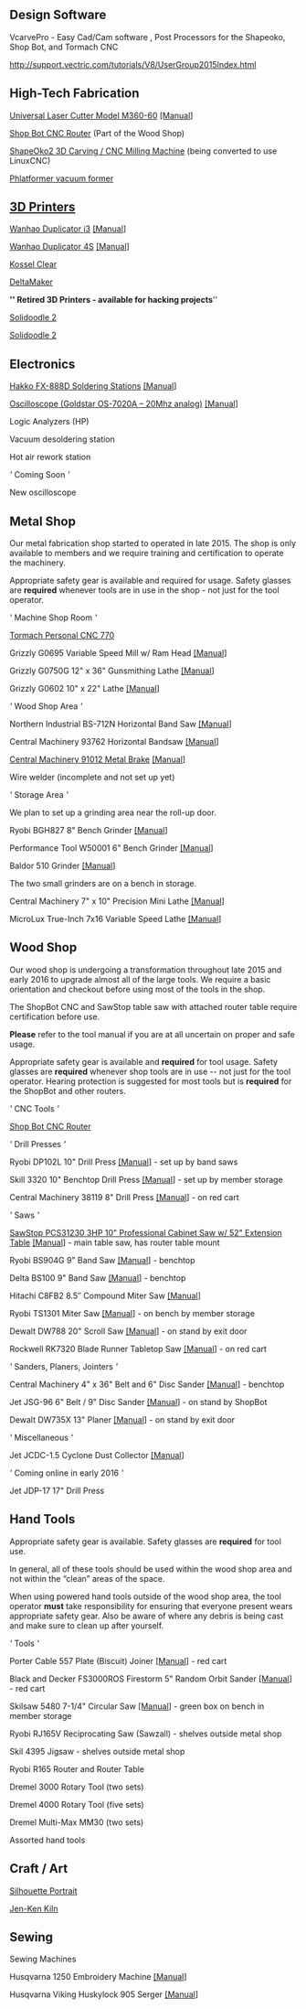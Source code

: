 Design Software
---------------

VcarvePro - Easy Cad/Cam software , Post Processors for the Shapeoko, Shop Bot, and Tormach CNC

<http://support.vectric.com/tutorials/V8/UserGroup2015Index.html>

High-Tech Fabrication
---------------------

[Universal Laser Cutter Model M360-60](Laser_Cutter "wikilink") [\[Manual](https://drive.google.com/open?id=0B1BiUKpVQf5nOGF1ZzI4QWg4X1k)\]

[Shop Bot CNC Router](Shop_Bot "wikilink") (Part of the Wood Shop)

[ShapeOko2 3D Carving / CNC Milling Machine](ShapeOko_2 "wikilink") (being converted to use LinuxCNC)

[Phlatformer vacuum former](Phlatformer "wikilink")

[3D Printers](3D_Printers "wikilink")
-------------------------------------

[Wanhao Duplicator i3](Wanhao_Duplicator_i3 "wikilink") [\[Manual](https://drive.google.com/open?id=0B1BiUKpVQf5nMVdfWG01M3pxNlU)\]

[Wanhao Duplicator 4S](Wanhao_Duplicator_4S "wikilink") [\[Manual](https://drive.google.com/open?id=0B1BiUKpVQf5nMVdfWG01M3pxNlU)\]

[Kossel Clear](Kossel_Clear "wikilink")

[DeltaMaker](DeltaMaker "wikilink")

**'' Retired 3D Printers - available for hacking projects**''

[Solidoodle 2](Solidoodle_2 "wikilink")

[Solidoodle 2](Solidoodle_2 "wikilink")

Electronics
-----------

[Hakko FX-888D Soldering Stations](Hakko_FX-888D_Soldering_Stations "wikilink") [\[Manual](https://drive.google.com/open?id=0B1BiUKpVQf5nYkVhUWdlS2ItZ0E)\]

[Oscilloscope (Goldstar OS-7020A – 20Mhz analog)](Goldstar_OS-7020A "wikilink") [\[Manual](https://drive.google.com/open?id=0B1BiUKpVQf5nNjJrR0p2YlNXbUU)\]

Logic Analyzers (HP)

Vacuum desoldering station

Hot air rework station

*'* Coming Soon *'*

New oscilloscope

Metal Shop
----------

Our metal fabrication shop started to operated in late 2015. The shop is only available to members and we require training and certification to operate the machinery.

Appropriate safety gear is available and required for usage. Safety glasses are **required** whenever tools are in use in the shop - not just for the tool operator.

*'* Machine Shop Room *'*

[Tormach Personal CNC 770](Tormach_CNC_770 "wikilink")

Grizzly G0695 Variable Speed Mill w/ Ram Head [\[Manual](https://drive.google.com/open?id=0B1BiUKpVQf5nLXNQOHpnQlhBLXc)\]

Grizzly G0750G 12" x 36" Gunsmithing Lathe [\[Manual](https://drive.google.com/open?id=0B1BiUKpVQf5nZnlxYTgzR1JxSlE)\]

Grizzly G0602 10" x 22" Lathe [\[Manual](https://drive.google.com/open?id=0B1BiUKpVQf5nbE5Qd2ZPMU4teTQ)\]

*'* Wood Shop Area *'*

Northern Industrial BS-712N Horizontal Band Saw [\[Manual](https://drive.google.com/open?id=0B1BiUKpVQf5nZEtscC1wNURaOEU)\]

Central Machinery 93762 Horizontal Bandsaw [\[Manual](https://drive.google.com/open?id=0B1BiUKpVQf5nbXVsenVUMVY2aVE)\]

[Central Machinery 91012 Metal Brake](Central_Machinery_91012_Metal_Brake "wikilink") [\[Manual](https://drive.google.com/file/d/0B1BiUKpVQf5nb0QzZDh6aGxCTmM/view)\]

Wire welder (incomplete and not set up yet)

*'* Storage Area *'*

We plan to set up a grinding area near the roll-up door.

Ryobi BGH827 8" Bench Grinder [\[Manual](https://drive.google.com/open?id=0B1BiUKpVQf5ncU50ay1vSmRYT0U)\]

Performance Tool W50001 6" Bench Grinder [\[Manual](https://drive.google.com/open?id=0B1BiUKpVQf5nUUJCaWxXX19USmc)\]

Baldor 510 Grinder [\[Manual](https://drive.google.com/open?id=0B1BiUKpVQf5nUUowTXAtcFdXOGs)\]

The two small grinders are on a bench in storage.

Central Machinery 7" x 10" Precision Mini Lathe [\[Manual](https://drive.google.com/open?id=0B1BiUKpVQf5neU4tMTJMRlZOaFk)\]

MicroLux True-Inch 7x16 Variable Speed Lathe [\[Manual](https://drive.google.com/open?id=0B1BiUKpVQf5nbUZoZWRVc2N3d0U)\]

Wood Shop
---------

Our wood shop is undergoing a transformation throughout late 2015 and early 2016 to upgrade almost all of the large tools. We require a basic orientation and checkout before using most of the tools in the shop.

The ShopBot CNC and SawStop table saw with attached router table require certification before use.

**Please** refer to the tool manual if you are at all uncertain on proper and safe usage.

Appropriate safety gear is available and **required** for tool usage. Safety glasses are **required** whenever shop tools are in use -- not just for the tool operator. Hearing protection is suggested for most tools but is **required** for the ShopBot and other routers.

*'* CNC Tools *'*

[Shop Bot CNC Router](Shop_Bot "wikilink")

*'* Drill Presses *'*

Ryobi DP102L 10" Drill Press [\[Manual](https://drive.google.com/open?id=0B1BiUKpVQf5nMDdLX1RicGxTVFk)\] - set up by band saws

Skill 3320 10" Benchtop Drill Press [\[Manual](https://drive.google.com/open?id=0B1BiUKpVQf5nTWxIYmRBTUJBUzA)\] - set up by member storage

Central Machinery 38119 8" Drill Press [\[Manual](https://drive.google.com/open?id=0B1BiUKpVQf5neUk5YUU4MUtKRFE)\] - on red cart

*'* Saws *'*

[SawStop PCS31230 3HP 10" Professional Cabinet Saw w/ 52" Extension Table](SawStop "wikilink") [\[Manual](https://drive.google.com/open?id=0B1BiUKpVQf5nWG5DSlI5WmtwbGM)\] - main table saw, has router table mount

Ryobi BS904G 9" Band Saw [\[Manual](https://drive.google.com/open?id=0B1BiUKpVQf5nZXRkVUlNenAwTzg)\] - benchtop

Delta BS100 9" Band Saw [\[Manual](https://drive.google.com/open?id=0B1BiUKpVQf5nd0hmQ1N6UlVkOHc)\] - benchtop

Hitachi C8FB2 8.5″ Compound Miter Saw [\[Manual](https://drive.google.com/open?id=0B1BiUKpVQf5nWl9MX0RBTEVCbEk)\]

Ryobi TS1301 Miter Saw [\[Manual](https://drive.google.com/open?id=0B1BiUKpVQf5ncEV5bnVTVHNtUkk)\] - on bench by member storage

Dewalt DW788 20" Scroll Saw [\[Manual](https://drive.google.com/open?id=0B1BiUKpVQf5ndjJoQ3RyWFF5cHc)\] - on stand by exit door

Rockwell RK7320 Blade Runner Tabletop Saw [\[Manual](https://drive.google.com/open?id=0B1BiUKpVQf5nSzRraDVZLVBhWWs)\] - on red cart

*'* Sanders, Planers, Jointers *'*

Central Machinery 4" x 36" Belt and 6" Disc Sander [\[Manual](https://drive.google.com/open?id=0B1BiUKpVQf5nMU9nS3UwUlJ5TU0)\] - benchtop

Jet JSG-96 6" Belt / 9" Disc Sander [\[Manual](https://drive.google.com/open?id=0B1BiUKpVQf5nTVd5OHdsRF9yOHM)\] - on stand by ShopBot

Dewalt DW735X 13" Planer [\[Manual](https://drive.google.com/open?id=0B1BiUKpVQf5naU9HRW1KX0RRNFE)\] - on stand by exit door

*'* Miscellaneous *'*

Jet JCDC-1.5 Cyclone Dust Collector [\[Manual](https://drive.google.com/open?id=0B1BiUKpVQf5nSDZTWWd0MUtNVFU)\]

*'* Coming online in early 2016 *'*

Jet JDP-17 17" Drill Press

Hand Tools
----------

Appropriate safety gear is available. Safety glasses are **required** for tool use.

In general, all of these tools should be used within the wood shop area and not within the “clean” areas of the space.

When using powered hand tools outside of the wood shop area, the tool operator **must** take responsibility for ensuring that everyone present wears appropriate safety gear. Also be aware of where any debris is being cast and make sure to clean up after yourself.

*'* Tools *'*

Porter Cable 557 Plate (Biscuit) Joiner [\[Manual](https://drive.google.com/open?id=0B1BiUKpVQf5nbmNhQno5aUlyVzg)\] - red cart

Black and Decker FS3000ROS Firestorm 5" Random Orbit Sander [\[Manual](https://drive.google.com/open?id=0B1BiUKpVQf5nWmUzaktrYnlqUDQ)\] - red cart

Skilsaw 5480 7-1/4" Circular Saw [\[Manual](https://drive.google.com/open?id=0B1BiUKpVQf5nVzdSdDd0UDFmdGc)\] - green box on bench in member storage

Ryobi RJ165V Reciprocating Saw (Sawzall) - shelves outside metal shop

Skil 4395 Jigsaw - shelves outside metal shop

Ryobi R165 Router and Router Table

Dremel 3000 Rotary Tool (two sets)

Dremel 4000 Rotary Tool (five sets)

Dremel Multi-Max MM30 (two sets)

Assorted hand tools

Craft / Art
-----------

[Silhouette Portrait](Silhouette_Portrait "wikilink")

[Jen-Ken Kiln](Jen-Ken_Kiln "wikilink")

Sewing
------

Sewing Machines

Husqvarna 1250 Embroidery Machine [\[Manual](https://drive.google.com/open?id=0B1BiUKpVQf5nVEVPaGFQTnQxUU0)\]

Husqvarna Viking Huskylock 905 Serger [\[Manual](https://drive.google.com/open?id=0B1BiUKpVQf5nOG1SZWU2YjhYV0k)\]
